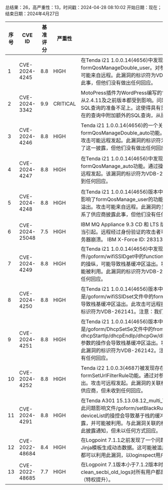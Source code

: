 总结果：26，高严重性：13，时间戳：2024-04-28 08:10:02
开始日期：现在；结束日期：2024年4月27日

| 序号 | CVE ID | 基准评分 | 严重性 | 描述 | 参考文献 |
|-----|--------|------------|----------|-------------|------------|
| 1 | CVE-2024-4245 | 8.8  | HIGH | 在Tenda i21 1.0.0.14(4656)中发现了一个被标记为关键的漏洞。受影响的功能是formQosManageDouble_user。对参数ssidIndex的操作会导致栈基缓冲区溢出。攻击可能来自远程。此漏洞的标识符为VDB-262136。注意：我们很早就联系了供应商披露此事，但他们没有做出任何回应。 | [1]https://github.com/abcdefg-png/IoT-vulnerable/blob/main/Tenda/i/i21/formQosManageDouble_auto.md<br>[2]https://vuldb.com/?ctiid.262136<br>[3]https://vuldb.com/?id.262136<br>[4]https://vuldb.com/?submit.319830 |
| 2 | CVE-2024-3342 | 9.9  | CRITICAL | MotoPress插件为WordPress编写的“时间表和活动日程”存在SQL注入漏洞，所有版本从2.4.11及之前版本都受到影响。问题出在用户提供的`events`参数的不足转义以及现有SQL查询的准备不足上。这使得具有贡献者级别或更高权限的已验证攻击者能够向已存在的查询中附加额外的SQL查询，从而可能从数据库中提取敏感信息。 | [1]https://plugins.trac.wordpress.org/changeset/3077596/mp-timetable/trunk/classes/models/class-events.php<br>[2]https://www.wordfence.com/threat-intel/vulnerabilities/id/9670bd32-34ce-48b1-82d9-62ab8869a89b?source=cve |
| 3 | CVE-2024-4246 | 8.8  | HIGH | Tenda i21 1.0.0.14(4656)的一个关键漏洞被发现，影响formQosManageDouble_auto功能。通过操纵参数ssidIndex导致栈基缓冲区溢出。此攻击可能远程发起。此漏洞的标识符为VDB-262137。注意：我们很早就向供应商通报了这一披露，但他们没有做出任何回应。 | [1]https://github.com/abcdefg-png/IoT-vulnerable/blob/main/Tenda/i/i21/formQosManageDouble_user.md<br>[2]https://vuldb.com/?ctiid.262137<br>[3]https://vuldb.com/?id.262137<br>[4]https://vuldb.com/?submit.319831 |
| 4 | CVE-2024-4247 | 8.8  | HIGH | 在Tenda i21 1.0.0.14(4656)中发现了一个漏洞，并被归类为严重级别。此漏洞影响formQosManage_auto功能。通过操纵参数ssidIndex导致栈基缓冲区溢出。攻击可以远程发起。该漏洞的标识符为VDB-262138。注意：我们已尽早联系了供应商，但未收到任何回应。 | [1]https://github.com/abcdefg-png/IoT-vulnerable/blob/main/Tenda/i/i21/formQosManage_auto.md<br>[2]https://vuldb.com/?ctiid.262138<br>[3]https://vuldb.com/?id.262138<br>[4]https://vuldb.com/?submit.319832 |
| 5 | CVE-2024-4248 | 8.8  | HIGH | 在Tenda i21 1.0.0.14(4656)版本中发现了一个漏洞，并被标记为严重级别。这个问题影响了formQosManage_user的功能。通过操纵参数ssidIndex，可能导致栈基缓冲区溢出。攻击可能来自远程。此漏洞的关联标识符为VDB-262139。注意：我们很早就联系了供应商披露此事，但他们没有任何回应。 | [1]https://github.com/abcdefg-png/IoT-vulnerable/blob/main/Tenda/i/i21/formQosManage_user.md<br>[2]https://vuldb.com/?ctiid.262139<br>[3]https://vuldb.com/?id.262139<br>[4]https://vuldb.com/?submit.319833 |
| 6 | CVE-2024-25048 | 7.5  | HIGH | IBM MQ Appliance 9.3 CD 和 LTS 版本存在基于堆的缓冲区溢出漏洞，由于边界检查不当引起。远程经过身份验证的攻击者可以溢出缓冲区，在系统上执行任意代码或导致服务器崩溃。 IBM X-Force ID: 283137。 | [1]https://exchange.xforce.ibmcloud.com/vulnerabilities/283137<br>[2]https://www.ibm.com/support/pages/node/7149481 |
| 7 | CVE-2024-4249 | 8.8  | HIGH | 在Tenda i21 1.0.0.14(4656)中发现了一个漏洞，被归类为严重级别。文件/goform/wifiSSIDget中的function formwrlSSIDget受到影响。通过对参数ssidIndex的操纵，可能导致栈基缓冲区溢出。攻击可能通过远程执行。该漏洞已公开披露，并可能被利用。此漏洞的标识符为VDB-262140。注意：我们早就联系了供应商，但未收到任何回应。 | [1]https://github.com/abcdefg-png/IoT-vulnerable/blob/main/Tenda/i/i21/formwrlSSIDget.md<br>[2]https://vuldb.com/?ctiid.262140<br>[3]https://vuldb.com/?id.262140<br>[4]https://vuldb.com/?submit.319834 |
| 8 | CVE-2024-4250 | 8.8  | HIGH | 在Tenda i21 1.0.0.14(4656)版本中发现了一个漏洞，被标记为高危。受影响的功能是/goform/wifiSSIDset文件中的formwrlSSIDset。攻击者可以通过操纵参数ssidIndex导致栈基缓冲区溢出。此攻击可远程执行。漏洞已公开披露，可能已被利用。该漏洞的标识符为VDB-262141。注意：我们很早就联系了供应商，但未收到任何回应。 | [1]https://github.com/abcdefg-png/IoT-vulnerable/blob/main/Tenda/i/i21/formwrlSSIDset.md<br>[2]https://vuldb.com/?ctiid.262141<br>[3]https://vuldb.com/?id.262141<br>[4]https://vuldb.com/?submit.319835 |
| 9 | CVE-2024-4251 | 8.8  | HIGH | 在Tenda i21 1.0.0.14(4656)版本中发现了一个漏洞，被评定为高危。受影响的功能是/goform/DhcpSetSe文件中的fromDhcpSetSer。对dhcpStartIp/dhcpEndIp/dhcpGw/dhcpMask/dhcpLeaseTime/dhcpDns1/dhcpDns2参数的操作会导致栈基缓冲区溢出。攻击可能来自远程。漏洞已公开，并可能被利用。此漏洞的标识符为VDB-262142。注意：我们很早就联系了供应商，但他们对此披露没有任何回应。 | [1]https://github.com/abcdefg-png/IoT-vulnerable/blob/main/Tenda/i/i21/fromDhcpSetSer.md<br>[2]https://vuldb.com/?ctiid.262142<br>[3]https://vuldb.com/?id.262142<br>[4]https://vuldb.com/?submit.319836 |
| 10 | CVE-2024-4252 | 8.8  | HIGH | Tenda i22 1.0.0.3(4687)被发现存在一个被评为关键级的漏洞。它影响formSetUrlFilterRule功能。通过对参数groupIndex的操控，可能导致栈基缓冲区溢出。攻击可远程发起。此漏洞的关联标识符为VDB-262143。注意：我们很早就联系了供应商，但未收到任何回应。 | [1]https://github.com/abcdefg-png/IoT-vulnerable/blob/main/Tenda/i/i22/formSetUrlFilterRule.md<br>[2]https://vuldb.com/?ctiid.262143<br>[3]https://vuldb.com/?id.262143<br>[4]https://vuldb.com/?submit.319840 |
| 11 | CVE-2024-4291 | 8.8  | HIGH | 在Tenda A301 15.13.08.12_multi_TDE01中发现了一个漏洞。它被评定为关键级别。此问题影响文件/goform/setBlackRule中的formAddMacfilterRule功能。对参数deviceList的操控会导致基于栈的缓冲区溢出。攻击可能来自远程。漏洞已经被公开披露，并可能被利用。与此漏洞关联的标识符是VDB-262223。注意：供应商已尽早收到此披露通知，但未以任何方式回应。 | [1]https://github.com/L1ziang/Vulnerability/blob/main/formAddMacfilterRule.md<br>[2]https://vuldb.com/?ctiid.262223<br>[3]https://vuldb.com/?id.262223<br>[4]https://vuldb.com/?submit.320672 |
| 12 | CVE-2022-48684 | 8.4  | HIGH | 在Logpoint 7.1.1之前发现了一个问题。搜索模板中存在模板注入。搜索模板使用了Jinja模板生成动态数据。这可能被滥用以实现代码执行。任何有权创建搜索模板的用户都可以利用此漏洞，以loginspect用户身份执行代码。 | [1]https://servicedesk.logpoint.com/hc/en-us/articles/7201134201885-Template-injection-in-Search-Template |
| 13 | CVE-2022-48685 | 7.7  | HIGH | 在Logpoint 7.1版本小于7.1.2版本时发现了一个问题。每日执行的cron文件clean_secbi_old_logs对所有用户都是可写的，并以root权限运行，从而导致权限提升（特权提升）。 | [1]https://servicedesk.logpoint.com/hc/en-us/articles/7997112373277-Privilege-Escalation-Through-Cronjob |